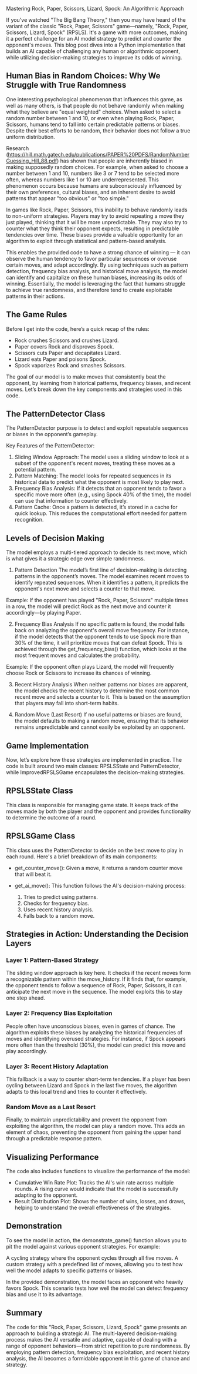 Mastering Rock, Paper, Scissors, Lizard, Spock: An Algorithmic Approach

If you've watched "The Big Bang Theory," then you may have heard of the variant of the classic "Rock, Paper, Scissors" game—namely, "Rock, Paper, Scissors, Lizard, Spock" (RPSLS). It's a game with more outcomes, making it a perfect challenge for an AI model strategy to predict and counter the opponent's moves. This blog post dives into a Python implementation that builds an AI capable of challenging any human or algorithmic opponent, while utilizing decision-making strategies to improve its odds of winning.

## Human Bias in Random Choices: Why We Struggle with True Randomness

One interesting psychological phenomenon that influences this game, as well as many others, is that people do not behave randomly when making what they believe are "equal weighted" choices. When asked to select a random number between 1 and 10, or even when playing Rock, Paper, Scissors, humans tend to fall into certain predictable patterns or biases. Despite their best efforts to be random, their behavior does not follow a true uniform distribution.

Research (https://hill.math.gatech.edu/publications/PAPER%20PDFS/RandomNumberGuessing_Hill_88.pdf) has shown that people are inherently biased in making supposedly random choices. For example, when asked to choose a number between 1 and 10, numbers like 3 or 7 tend to be selected more often, whereas numbers like 1 or 10 are underrepresented. This phenomenon occurs because humans are subconsciously influenced by their own preferences, cultural biases, and an inherent desire to avoid patterns that appear "too obvious" or "too simple."

In games like Rock, Paper, Scissors, this inability to behave randomly leads to non-uniform strategies. Players may try to avoid repeating a move they just played, thinking that it will be more unpredictable. They may also try to counter what they think their opponent expects, resulting in predictable tendencies over time. These biases provide a valuable opportunity for an algorithm to exploit through statistical and pattern-based analysis.

This enables the provided code to have a strong chance of winning — it can observe the human tendency to favor particular sequences or overuse certain moves, and adapt accordingly. By using techniques such as pattern detection, frequency bias analysis, and historical move analysis, the model can identify and capitalize on these human biases, increasing its odds of winning. Essentially, the model is leveraging the fact that humans struggle to achieve true randomness, and therefore tend to create exploitable patterns in their actions.

## The Game Rules
Before I get into the code, here’s a quick recap of the rules:

- Rock crushes Scissors and crushes Lizard.
- Paper covers Rock and disproves Spock.
- Scissors cuts Paper and decapitates Lizard.
- Lizard eats Paper and poisons Spock.
- Spock vaporizes Rock and smashes Scissors.

The goal of our model is to make moves that consistently beat the opponent, by learning from historical patterns, frequency biases, and recent moves. Let’s break down the key components and strategies used in this code.

## The PatternDetector Class
The PatternDetector purpose is to detect and exploit repeatable sequences or biases in the opponent’s gameplay.

Key Features of the PatternDetector:

1) Sliding Window Approach: The model uses a sliding window to look at a subset of the opponent's recent moves, treating these moves as a potential pattern.
2) Pattern Matching: The model looks for repeated sequences in its historical data to predict what the opponent is most likely to play next.
3) Frequency Bias Analysis: If it detects that an opponent tends to favor a specific move more often (e.g., using Spock 40% of the time), the model can use that information to counter effectively.
4) Pattern Cache: Once a pattern is detected, it’s stored in a cache for quick lookup. This reduces the computational effort needed for pattern recognition.

## Levels of Decision Making
The model employs a multi-tiered approach to decide its next move, which is what gives it a strategic edge over simple randomness.

1. Pattern Detection
The model’s first line of decision-making is detecting patterns in the opponent’s moves. The model examines recent moves to identify repeated sequences. When it identifies a pattern, it predicts the opponent's next move and selects a counter to that move.

Example:
If the opponent has played "Rock, Paper, Scissors" multiple times in a row, the model will predict Rock as the next move and counter it accordingly—by playing Paper.

2. Frequency Bias Analysis
If no specific pattern is found, the model falls back on analyzing the opponent's overall move frequency. For instance, if the model detects that the opponent tends to use Spock more than 30% of the time, it will prioritize moves that can defeat Spock. This is achieved through the get_frequency_bias() function, which looks at the most frequent moves and calculates the probability.

Example:
If the opponent often plays Lizard, the model will frequently choose Rock or Scissors to increase its chances of winning.

3. Recent History Analysis
When neither patterns nor biases are apparent, the model checks the recent history to determine the most common recent move and selects a counter to it. This is based on the assumption that players may fall into short-term habits.

4. Random Move (Last Resort)
If no useful patterns or biases are found, the model defaults to making a random move, ensuring that its behavior remains unpredictable and cannot easily be exploited by an opponent.

## Game Implementation
Now, let’s explore how these strategies are implemented in practice. The code is built around two main classes: RPSLSState and PatternDetector, while ImprovedRPSLSGame encapsulates the decision-making strategies.

## RPSLSState Class
This class is responsible for managing game state. It keeps track of the moves made by both the player and the opponent and provides functionality to determine the outcome of a round.

## RPSLSGame Class
This class uses the PatternDetector to decide on the best move to play in each round. Here's a brief breakdown of its main components:

- get_counter_move(): Given a move, it returns a random counter move that will beat it.
- get_ai_move(): This function follows the AI's decision-making process:

  1) Tries to predict using patterns.
  2) Checks for frequency bias.
  3) Uses recent history analysis.
  4) Falls back to a random move.

## Strategies in Action: Understanding the Decision Layers

### Layer 1: Pattern-Based Strategy
The sliding window approach is key here. It checks if the recent moves form a recognizable pattern within the move_history. If it finds that, for example, the opponent tends to follow a sequence of Rock, Paper, Scissors, it can anticipate the next move in the sequence. The model exploits this to stay one step ahead.

### Layer 2: Frequency Bias Exploitation
People often have unconscious biases, even in games of chance. The algorithm exploits these biases by analyzing the historical frequencies of moves and identifying overused strategies. For instance, if Spock appears more often than the threshold (30%), the model can predict this move and play accordingly.

### Layer 3: Recent History Adaptation
This fallback is a way to counter short-term tendencies. If a player has been cycling between Lizard and Spock in the last five moves, the algorithm adapts to this local trend and tries to counter it effectively.

### Random Move as a Last Resort
Finally, to maintain unpredictability and prevent the opponent from exploiting the algorithm, the model can play a random move. This adds an element of chaos, preventing the opponent from gaining the upper hand through a predictable response pattern.

## Visualizing Performance
The code also includes functions to visualize the performance of the model:

- Cumulative Win Rate Plot: Tracks the AI's win rate across multiple rounds. A rising curve would indicate that the model is successfully adapting to the opponent.
- Result Distribution Plot: Shows the number of wins, losses, and draws, helping to understand the overall effectiveness of the strategies.

## Demonstration
To see the model in action, the demonstrate_game() function allows you to pit the model against various opponent strategies. For example:

A cycling strategy where the opponent cycles through all five moves.
A custom strategy with a predefined list of moves, allowing you to test how well the model adapts to specific patterns or biases.

In the provided demonstration, the model faces an opponent who heavily favors Spock. This scenario tests how well the model can detect frequency bias and use it to its advantage.

## Summary
The code for this "Rock, Paper, Scissors, Lizard, Spock" game presents an approach to building a strategic AI. The multi-layered decision-making process makes the AI versatile and adaptive, capable of dealing with a range of opponent behaviors—from strict repetition to pure randomness. By employing pattern detection, frequency bias exploitation, and recent history analysis, the AI becomes a formidable opponent in this game of chance and strategy. 